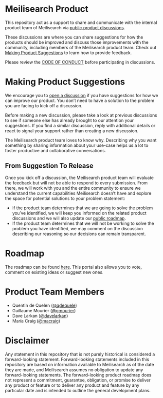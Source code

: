 # Meilisearch Product

This repository act as a support to share and communicate with the internal product team of Meilisearch via [public product discussions](https://github.com/meilisearch/product/discussions).

These discussions are where you can share suggestions for how the products should be improved and discuss those improvements with the community, including members of the Meilisearch product team. Check out [Making Product Suggestions](#making-product-suggestions) to learn how to provide feedback. 

Please review the [CODE OF CONDUCT](https://github.com/meilisearch/product/blob/main/CODE_OF_CONDUCT.md) before participating in discussions.

# Making Product Suggestions

We encourage you to [open a discussion](https://github.com/meilisearch/product/discussions/categories/feedback-feature-proposal) if you have suggestions for how we can improve our product. You don’t need to have a solution to the problem you are facing to kick off a discussion.

Before making a new discussion, please take a look at previous discussions to see if someone else has already brought to our attention your suggestions. If you find a similar discussion, reply with additional details or react to signal your support rather than creating a new discussion.

The Meilisearch product team loves to know why. Describing why you want something by sharing information about your use-case helps us a lot to foster productive and collaborative conversations.

## From Suggestion To Release

Once you kick off a discussion, the Meilisearch product team will evaluate the feedback but will not be able to respond to every submission. From there, we will work with you and the entire community to ensure we understand the current capabilities Meilisearch doesn’t have and explore the space for potential solutions to your problem statement:

- If the product team determines that we are going to solve the problem you’ve identified, we will keep you informed on the related product discussions and we will also update our [public roadmap](https://roadmap.meilisearch.com/tabs/4-in-progress).
- If the product team determines that we will not be working to solve the problem you have identified, we may comment on the discussion describing our reasoning so our decisions can remain transparent.

# Roadmap

The roadmap can be found [here](https://roadmap.meilisearch.com). This portal also allows you to vote, comment on existing ideas or suggest new ones.

# Product Team Members

- Quentin de Quelen ([@qdequele](https://github.com/qdequele))
- Guillaume Mourier ([@gmourier](https://github.com/gmourier))
- Dave Larkan ([@davelarkan](https://github.com/davelarkan))
- María Craig ([@macraig](https://github.com/macraig))

# Disclaimer

Any statement in this repository that is not purely historical is considered a forward-looking statement. Forward-looking statements included in this repository are based on information available to Meilisearch as of the date they are made, and Meilisearch assumes no obligation to update any forward-looking statements. The forward-looking product roadmap does not represent a commitment, guarantee, obligation, or promise to deliver any product or feature or to deliver any product and feature by any particular date and is intended to outline the general development plans.
